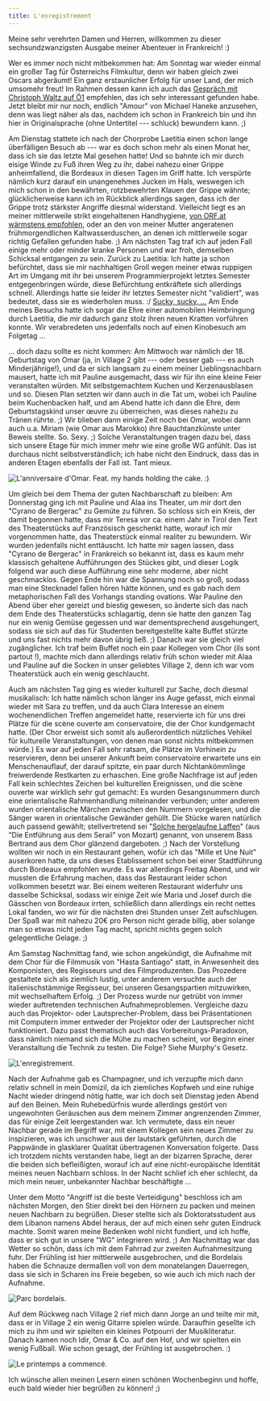 ```yaml
---
title: L'enregistrement
---
```


Meine sehr verehrten Damen und Herren, willkommen zu dieser sechsundzwanzigsten Ausgabe meiner Abenteuer in Frankreich! :)

Wer es immer noch nicht mitbekommen hat: Am Sonntag war wieder einmal ein großer Tag für Österreichs Filmkultur, denn wir haben gleich zwei Oscars abgeräumt! Ein ganz erstaunlicher Erfolg für unser Land, der mich umsomehr freut! Im Rahmen dessen kann ich auch das [Gespräch mit Christoph Waltz auf Ö1](http://oe1.orf.at/artikel/332368) empfehlen, das ich sehr interessant gefunden habe. Jetzt bleibt mir nur noch, endlich "Amour" von Michael Haneke anzusehen, denn was liegt näher als das, nachdem ich schon in Frankreich bin und ihn hier in Originalsprache (ohne Untertitel --- schluck) bewundern kann. ;)

Am Dienstag stattete ich nach der Chorprobe Laetitia einen schon lange überfälligen Besuch ab --- war es doch schon mehr als einen Monat her, dass ich sie das letzte Mal gesehen hatte! Und so bahnte ich mir durch eisige Winde zu Fuß ihren Weg zu ihr, dabei nahezu einer Grippe anheimfallend, die Bordeaux in diesen Tagen im Griff hatte. Ich verspürte nämlich kurz darauf ein unangenehmes Jucken im Hals, weswegen ich mich schon in den bewährten, rotzbewehrten Klauen der Grippe wähnte; glücklicherweise kann ich im Rückblick allerdings sagen, dass ich der Grippe trotz stärkster Angriffe diesmal widerstand. Vielleicht liegt es an meiner mittlerweile strikt eingehaltenen Handhygiene, [von ORF.at wärmstens empfohlen](http://orf.at/stories/2169138/2169154/), oder an den von meiner Mutter angeratenen frühmorgendlichen Kaltwasserduschen, an denen ich mittlerweile sogar richtig Gefallen gefunden habe. ;) Am nächsten Tag traf ich auf jeden Fall einige mehr oder minder kranke Personen und war froh, demselben Schicksal entgangen zu sein.
Zurück zu Laetitia: Ich hatte ja schon befürchtet, dass sie mir nachhaltigen Groll wegen meiner etwas ruppigen Art im Umgang mit ihr bei unserem Programmierprojekt letztes Semester entgegenbringen würde, diese Befürchtung entkräftete sich allerdings schnell. Allerdings hatte sie leider ihr letztes Semester nicht "validiert", was bedeutet, dass sie es wiederholen muss. :/ [Sucky, sucky, ...](http://www.youtube.com/watch?v=KmLrl0bN9Aw)
Am Ende meines Besuchs hatte ich sogar die Ehre einer automobilen Heimbringung durch Laetitia, die mir dadurch ganz stolz ihren neuen Kratten vorführen konnte. Wir verabredeten uns jedenfalls noch auf einen Kinobesuch am Folgetag ...

... doch dazu sollte es nicht kommen: Am Mittwoch war nämlich der 18. Geburtstag von Omar (ja, in Village 2 gibt --- oder besser gab --- es auch Minderjährige!), und da er sich langsam zu einem meiner Lieblingsnachbarn mausert, hatte ich mit Pauline ausgemacht, dass wir für ihn eine kleine Feier veranstalten würden. Mit selbstgemachtem Kuchen und Kerzenausblasen und so. Diesen Plan setzten wir dann auch in die Tat um, wobei ich Pauline beim Kuchenbacken half, und am Abend hatte ich dann die Ehre, dem Geburtstagskind unser œuvre zu überreichen, was dieses nahezu zu Tränen rührte. ;) Wir blieben dann einige Zeit noch bei Omar, wobei dann auch u.a. Miriam (wie Omar aus Marokko) ihre Bauchtanzkünste unter Beweis stellte. So. Sexy. ;)
Solche Veranstaltungen tragen dazu bei, dass sich unsere Etage für mich immer mehr wie eine große WG anfühlt. Das ist durchaus nicht selbstverständlich; ich habe nicht den Eindruck, dass das in anderen Etagen ebenfalls der Fall ist. Tant mieux.

![L'anniversaire d'Omar. Feat. my hands holding the cake. :)]($media$/417650_10200830907995223_1333644780_n.jpg)

Um gleich bei dem Thema der guten Nachbarschaft zu bleiben: Am Donnerstag ging ich mit Pauline und Alaa ins Theater, um mir dort den "Cyrano de Bergerac" zu Gemüte zu führen. So schloss sich ein Kreis, der damit begonnen hatte, dass mir Teresa vor ca. einem Jahr in Tirol den Text des Theaterstücks auf Französisch geschenkt hatte, worauf ich mir vorgenommen hatte, das Theaterstück einmal realiter zu bewundern.
Wir wurden jedenfalls nicht enttäuscht. Ich hatte mir sagen lassen, dass "Cyrano de Bergerac" in Frankreich so bekannt ist, dass es kaum mehr klassisch gehaltene Aufführungen des Stückes gibt, und dieser Logik folgend war auch diese Aufführung eine sehr moderne, aber nicht geschmacklos. Gegen Ende hin war die Spannung noch so groß, sodass man eine Stecknadel fallen hören hätte können, und es gab nach dem metaphorischen Fall des Vorhangs standing ovations.
War Pauline den Abend über eher gereizt und biestig gewesen, so änderte sich das nach dem Ende des Theaterstücks schlagartig, denn sie hatte den ganzen Tag nur ein wenig Gemüse gegessen und war dementsprechend ausgehungert, sodass sie sich auf das für Studenten bereitgestellte kalte Buffet stürzte und uns fast nichts mehr davon übrig ließ. ;) Danach war sie gleich viel zugänglicher.
Ich traf beim Buffet noch ein paar Kollegen vom Chor (ils sont partout !), machte mich dann allerdings relativ früh schon wieder mit Alaa und Pauline auf die Socken in unser geliebtes Village 2, denn ich war vom Theaterstück auch ein wenig geschlaucht.

Auch am nächsten Tag ging es wieder kulturell zur Sache, doch diesmal musikalisch: Ich hatte nämlich schon länger ins Auge gefasst, mich einmal wieder mit Sara zu treffen, und da auch Clara Interesse an einem wochenendlichen Treffen angemeldet hatte, reservierte ich für uns drei Plätze für die scène ouverte am conservatoire, die der Chor kundgemacht hatte. (Der Chor erweist sich somit als außerordentlich nützliches Vehikel für kulturelle Veranstaltungen, von denen man sonst nichts mitbekommen würde.) Es war auf jeden Fall sehr ratsam, die Plätze im Vorhinein zu reservieren, denn bei unserer Ankunft beim conservatoire erwartete uns ein Menschenauflauf, der darauf spitzte, ein paar durch Nichtankömmlinge freiwerdende Restkarten zu erhaschen.
Eine große Nachfrage ist auf jeden Fall kein schlechtes Zeichen bei kulturellen Ereignissen, und die scène ouverte war wirklich sehr gut gemacht: Es wurden Gesangsnummern durch eine orientalische Rahmenhandlung miteinander verbunden; unter anderem wurden orientalische Märchen zwischen den Nummern vorgelesen, und die Sänger waren in orientalische Gewänder gehüllt. Die Stücke waren natürlich auch passend gewählt; stellvertretend sei "[Solche hergelaufne Laffen](http://www.youtube.com/watch?v=Cq6ah8TKbdU)" (aus "Die Entführung aus dem Serail" von Mozart) genannt, von unserem Bass Bertrand aus dem Chor glänzend dargeboten. ;)
Nach der Vorstellung wollten wir noch in ein Restaurant gehen, wofür ich das "Mille et Une Nuit" auserkoren hatte, da uns dieses Etablissement schon bei einer Stadtführung durch Bordeaux empfohlen wurde. Es war allerdings Freitag Abend, und wir mussten die Erfahrung machen, dass das Restaurant leider schon vollkommen besetzt war. Bei einem weiteren Restaurant widerfuhr uns dasselbe Schicksal, sodass wir einige Zeit wie Maria und Josef durch die Gässchen von Bordeaux irrten, schließlich dann allerdings ein recht nettes Lokal fanden, wo wir für die nächsten drei Stunden unser Zelt aufschlugen. Der Spaß war mit nahezu 20€ pro Person nicht gerade billig, aber solange man so etwas nicht jeden Tag macht, spricht nichts gegen solch gelegentliche Gelage. ;)

Am Samstag Nachmittag fand, wie schon angekündigt, die Aufnahme mit dem Chor für die Filmmusik von "Hasta Santiago" statt, in Anwesenheit des Komponisten, des Regisseurs und des Filmproduzenten. Das Prozedere gestaltete sich als ziemlich lustig, unter anderem versuchte auch der italienischstämmige Regisseur, bei unseren Gesangspartien mitzuwirken, mit wechselhaftem Erfolg. ;) Der Prozess wurde nur getrübt von immer wieder auftretenden technischen Aufnahmeproblemen. Vergleiche dazu auch das Projektor- oder Lautsprecher-Problem, dass bei Präsentationen mit Computern immer entweder der Projektor oder der Lautsprecher nicht funktioniert. Dazu passt thematisch auch das Vorbereitungs-Paradoxon, dass nämlich niemand sich die Mühe zu machen scheint, vor Beginn einer Veranstaltung die Technik zu testen. Die Folge? Siehe Murphy's Gesetz.

![L'enregistrement.]($media$/Photo2712.jpg)

Nach der Aufnahme gab es Champagner, und ich verzupfte mich dann relativ schnell in mein Domizil, da ich ziemliches Kopfweh und eine ruhige Nacht wieder dringend nötig hatte, war ich doch seit Dienstag jeden Abend auf den Beinen. Mein Ruhebedürfnis wurde allerdings gestört von ungewohnten Geräuschen aus dem meinem Zimmer angrenzenden Zimmer, das für einige Zeit leergestanden war. Ich vermutete, dass ein neuer Nachbar gerade im Begriff war, mit einem Kollegen sein neues Zimmer zu inspizieren, was ich unschwer aus der lautstark geführten, durch die Pappwände in glasklarer Qualität übertragenen Konversation folgerte. Dass ich trotzdem nichts verstanden habe, liegt an der bizarren Sprache, derer die beiden sich befleißigten, worauf ich auf eine nicht-europäische Identität meines neuen Nachbarn schloss. In der Nacht schlief ich eher schlecht, da mich mein neuer, unbekannter Nachbar beschäftigte ...

Unter dem Motto "Angriff ist die beste Verteidigung" beschloss ich am nächsten Morgen, den Stier direkt bei den Hörnern zu packen und meinen neuen Nachbarn zu begrüßen. Dieser stellte sich als Doktoratsstudent aus dem Libanon namens Abdel heraus, der auf mich einen sehr guten Eindruck machte. Somit waren meine Bedenken wohl nicht fundiert, und ich hoffe, dass er sich gut in unsere "WG" integrieren wird. ;)
Am Nachmittag war das Wetter so schön, dass ich mit dem Fahrrad zur zweiten Aufnahmesitzung fuhr. Der Frühling ist hier mittlerweile ausgebrochen, und die Bordelais haben die Schnauze dermaßen voll von dem monatelangen Dauerregen, dass sie sich in Scharen ins Freie begeben, so wie auch ich mich nach der Aufnahme.

![Parc bordelais.]($media$/Photo2728.jpg)

Auf dem Rückweg nach Village 2 rief mich dann Jorge an und teilte mir mit, dass er in Village 2 ein wenig Gitarre spielen würde. Daraufhin gesellte ich mich zu ihm und wir spielten ein kleines Potpourri der Musikliteratur. Danach kamen noch Idir, Omar & Co. auf den Hof, und wir spielten ein wenig Fußball. Wie schon gesagt, der Frühling ist ausgebrochen. :)

![Le printemps a commencé.]($media$/Photo2741.jpg)

Ich wünsche allen meinen Lesern einen schönen Wochenbeginn und hoffe, euch bald wieder hier begrüßen zu können! ;)
